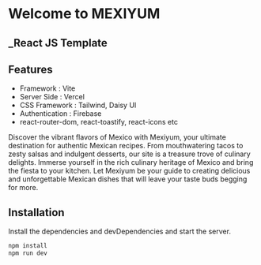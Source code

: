 # Welcome to MEXIYUM

## \_React JS Template

## Features

- Framework : Vite
- Server Side : Vercel
- CSS Framework : Tailwind, Daisy UI
- Authentication : Firebase
- react-router-dom, react-toastify, react-icons etc

Discover the vibrant flavors of Mexico with Mexiyum, your ultimate destination for authentic Mexican recipes. From mouthwatering tacos to zesty salsas and indulgent desserts, our site is a treasure trove of culinary delights. Immerse yourself in the rich culinary heritage of Mexico and bring the fiesta to your kitchen. Let Mexiyum be your guide to creating delicious and unforgettable Mexican dishes that will leave your taste buds begging for more.

## Installation

Install the dependencies and devDependencies and start the server.

```sh
npm install
npm run dev
```
